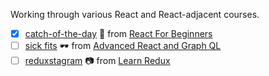 Working through various React and React-adjacent courses.

- [x] [catch-of-the-day](https://github.com/jennygrahamjones/learning-react/tree/master/catch-of-the-day) 🎣 from [React For Beginners](https://github.com/wesbos/React-For-Beginners-Starter-Files)
- [ ] [sick fits](https://github.com/jennygrahamjones/learning-react/tree/master/sick-fits) 🕶 from [Advanced React and Graph QL](https://github.com/wesbos/Advanced-React)
- [ ] [reduxstagram](https://github.com/jennygrahamjones/learning-react/tree/master/reduxstagram) 📷 from [Learn Redux](Learn-Redux-Starter-Files)
